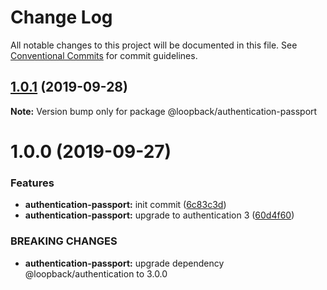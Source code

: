 # Change Log

All notable changes to this project will be documented in this file.
See [Conventional Commits](https://conventionalcommits.org) for commit guidelines.

## [1.0.1](https://github.com/strongloop/loopback-next/compare/@loopback/authentication-passport@1.0.0...@loopback/authentication-passport@1.0.1) (2019-09-28)

**Note:** Version bump only for package @loopback/authentication-passport





# 1.0.0 (2019-09-27)


### Features

* **authentication-passport:** init commit ([6c83c3d](https://github.com/strongloop/loopback-next/commit/6c83c3d))
* **authentication-passport:** upgrade to authentication 3 ([60d4f60](https://github.com/strongloop/loopback-next/commit/60d4f60))


### BREAKING CHANGES

* **authentication-passport:** upgrade dependency @loopback/authentication to 3.0.0
